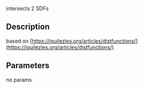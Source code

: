 intersects 2 SDFs


## Description


based on [https://iquilezles.org/articles/distfunctions/](https://iquilezles.org/articles/distfunctions/)

## Parameters
no params